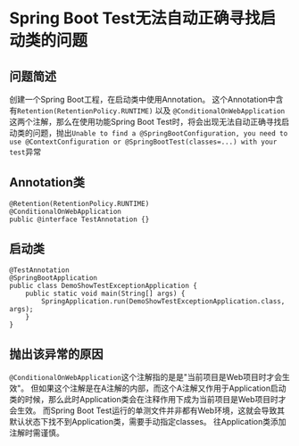 # Spring Boot Test无法自动正确寻找启动类的问题

## 问题简述
创建一个Spring Boot工程，在启动类中使用Annotation。
这个Annotation中含有`Retention(RetentionPolicy.RUNTIME)` 以及 
`@ConditionalOnWebApplication`这两个注解，那么在使用功能Spring Boot Test时，将会出现无法自动正确寻找启动类的问题，抛出`Unable to find a @SpringBootConfiguration, you need to use @ContextConfiguration or @SpringBootTest(classes=...) with your test`异常
## Annotation类
```
@Retention(RetentionPolicy.RUNTIME)
@ConditionalOnWebApplication
public @interface TestAnnotation {}
```
## 启动类
```
@TestAnnotation
@SpringBootApplication
public class DemoShowTestExceptionApplication {
    public static void main(String[] args) {
        SpringApplication.run(DemoShowTestExceptionApplication.class, args);
    }
}
```

## 抛出该异常的原因
`@ConditionalOnWebApplication`这个注解指的是是"当前项目是Web项目时才会生效"。
但如果这个注解是在A注解的内部，而这个A注解又作用于Application启动类的时候，那么此时Application类会在注释作用下成为当前项目是Web项目时才会生效。
而Spring Boot Test运行的单测文件并非都有Web环境，这就会导致其默认状态下找不到Application类，需要手动指定classes。
往Application类添加注解时需谨慎。
